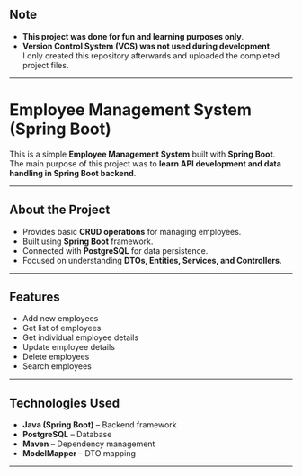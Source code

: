 ##  Note
- **This project was done for fun and learning purposes only**.  
- **Version Control System (VCS) was not used during development**.  
  I only created this repository afterwards and uploaded the completed project files.
---

# Employee Management System (Spring Boot)

This is a simple **Employee Management System** built with **Spring Boot**.  
The main purpose of this project was to **learn API development and data handling in Spring Boot backend**.  

---

## About the Project
- Provides basic **CRUD operations** for managing employees.
- Built using **Spring Boot** framework.
- Connected with **PostgreSQL** for data persistence.
- Focused on understanding **DTOs, Entities, Services, and Controllers**.

---

##  Features
- Add new employees  
- Get list of employees
- Get individual employee details
- Update employee details  
- Delete employees
- Search employees

---

## Technologies Used
- **Java (Spring Boot)** – Backend framework  
- **PostgreSQL** – Database  
- **Maven** – Dependency management  
- **ModelMapper** – DTO mapping  

---

